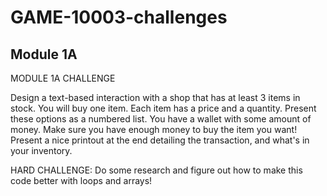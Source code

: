# GAME-10003-challenges

## Module 1A ##
MODULE 1A CHALLENGE

Design a text-based interaction with a shop that has at least 3 items in stock. You will buy one item.
Each item has a price and a quantity. Present these options as a numbered list.
You have a wallet with some amount of money. Make sure you have enough money to buy the item you want!
Present a nice printout at the end detailing the transaction, and what's in your inventory.

HARD CHALLENGE: Do some research and figure out how to make this code better with loops and arrays!
